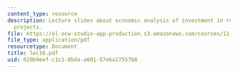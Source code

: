 ```yaml
---
content_type: resource
description: Lecture slides about economic analysis of investment in real estate development
  projects.
file: https://ol-ocw-studio-app-production.s3.amazonaws.com/courses/11-431j-real-estate-finance-and-investment-fall-2006/029b9eefc1c18b4aa60157e6a27557b8_lec16.pdf
file_type: application/pdf
resourcetype: Document
title: lec16.pdf
uid: 029b9eef-c1c1-8b4a-a601-57e6a27557b8
---
```

